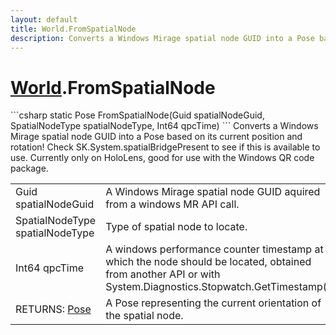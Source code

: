 ```yaml
---
layout: default
title: World.FromSpatialNode
description: Converts a Windows Mirage spatial node GUID into a Pose based on its current position and rotation! Check SK.System.spatialBridgePresent to see if this is available to use. Currently only on HoloLens, good for use with the Windows QR code package.
---
```

# [World]({{site.url}}/Pages/Reference/World.html).FromSpatialNode

<div class='signature' markdown='1'>
```csharp
static Pose FromSpatialNode(Guid spatialNodeGuid, SpatialNodeType spatialNodeType, Int64 qpcTime)
```
Converts a Windows Mirage spatial node GUID into a Pose
based on its current position and rotation! Check
SK.System.spatialBridgePresent to see if this is available to
use. Currently only on HoloLens, good for use with the Windows
QR code package.
</div>

|  |  |
|--|--|
|Guid spatialNodeGuid|A Windows Mirage spatial node GUID             aquired from a windows MR API call.|
|SpatialNodeType spatialNodeType|Type of spatial node to locate.|
|Int64 qpcTime|A windows performance counter timestamp at             which the node should be located, obtained from another API or             with System.Diagnostics.Stopwatch.GetTimestamp().|
|RETURNS: [Pose]({{site.url}}/Pages/Reference/Pose.html)|A Pose representing the current orientation of the spatial node.|




